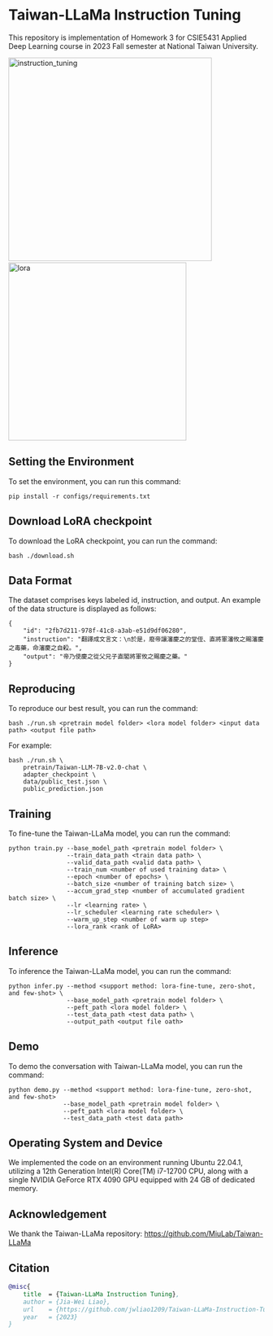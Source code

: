 # Taiwan-LLaMa Instruction Tuning

This repository is implementation of Homework 3 for CSIE5431 Applied Deep Learning course in 2023 Fall semester at National Taiwan University.

<img width="400" alt="instruction_tuning" src="https://github.com/jwliao1209/Taiwan-LLaMa-Instruction-Tuning/assets/55970911/68bba37f-8695-4335-b296-960f9e753cd9">
&emsp;
<img width="350" alt="lora" src="https://github.com/jwliao1209/Taiwan-LLaMa-Instruction-Tuning/assets/55970911/6d7cb5db-63db-4767-8897-8f140dfc2ebe">


## Setting the Environment 
To set the environment, you can run this command:
```
pip install -r configs/requirements.txt
```


## Download LoRA checkpoint
To download the LoRA checkpoint, you can run the command:
```
bash ./download.sh
```


## Data Format
The dataset comprises keys labeled id, instruction, and output. An example of the data structure is displayed as follows:

```
{
    "id": "2fb7d211-978f-41c8-a3ab-e51d9df06280",
    "instruction": "翻譯成文言文：\n於是，廢帝讓瀋慶之的堂侄、直將軍瀋攸之賜瀋慶之毒藥，命瀋慶之自殺。",
    "output": "帝乃使慶之從父兄子直閣將軍攸之賜慶之藥。"
}
```


## Reproducing
To reproduce our best result, you can run the command:
```
bash ./run.sh <pretrain model folder> <lora model folder> <input data path> <output file path>
```
For example:
```
bash ./run.sh \
    pretrain/Taiwan-LLM-7B-v2.0-chat \
    adapter_checkpoint \
    data/public_test.json \
    public_prediction.json
```


## Training
To fine-tune the Taiwan-LLaMa model, you can run the command:
```
python train.py --base_model_path <pretrain model folder> \
                --train_data_path <train data path> \
                --valid_data_path <valid data path> \
                --train_num <number of used training data> \
                --epoch <number of epochs> \
                --batch_size <number of training batch size> \
                --accum_grad_step <number of accumulated gradient batch size> \
                --lr <learning rate> \
                --lr_scheduler <learning rate scheduler> \
                --warm_up_step <number of warm up step>
                --lora_rank <rank of LoRA>
```


## Inference
To inference the Taiwan-LLaMa model, you can run the command:
```
python infer.py --method <support method: lora-fine-tune, zero-shot, and few-shot> \
                --base_model_path <pretrain model folder> \
                --peft_path <lora model folder> \
                --test_data_path <test data path> \
                --output_path <output file oath>
```


## Demo
To demo the conversation with Taiwan-LLaMa model, you can run the command:
```
python demo.py --method <support method: lora-fine-tune, zero-shot, and few-shot>
               --base_model_path <pretrain model folder> \
               --peft_path <lora model folder> \
               --test_data_path <test data path>
```


## Operating System and Device
We implemented the code on an environment running Ubuntu 22.04.1, utilizing a 12th Generation Intel(R) Core(TM) i7-12700 CPU, along with a single NVIDIA GeForce RTX 4090 GPU equipped with 24 GB of dedicated memory.


## Acknowledgement
We thank the Taiwan-LLaMa repository: https://github.com/MiuLab/Taiwan-LLaMa


## Citation
```bibtex
@misc{
    title  = {Taiwan-LLaMa Instruction Tuning},
    author = {Jia-Wei Liao},
    url    = {https://github.com/jwliao1209/Taiwan-LLaMa-Instruction-Tuning.git},
    year   = {2023}
}
```
